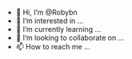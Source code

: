 - 👋 Hi, I’m @Robybn
- 👀 I’m interested in ...
- 🌱 I’m currently learning ...
- 💞️ I’m looking to collaborate on ...
- 📫 How to reach me ...

<!---
Robybn/Robybn is a ✨ special ✨ repository because its `README.md` (this file) appears on your GitHub profile.
You can click the Preview link to take a look at your changes.
--->
